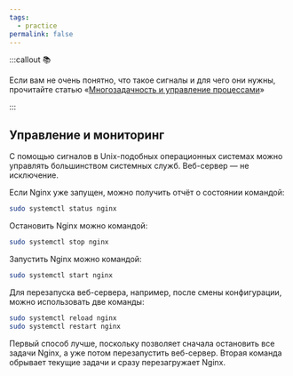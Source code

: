```yaml
---
tags:
  - practice
permalink: false
---
```


:::callout 📚

Если вам не очень понятно, что такое сигналы и для чего они нужны, прочитайте статью «[Многозадачность и управление процессами](/tools/articles/process-management/)»

:::

## Управление и мониторинг

С помощью сигналов в Unix-подобных операционных системах можно управлять большинством системных служб. Веб-сервер — не исключение.

Если Nginx уже запущен, можно получить отчёт о состоянии командой:

```bash
sudo systemctl status nginx
```

Остановить Nginx можно командой:

```bash
sudo systemctl stop nginx
```

Запустить Nginx можно командой:

```bash
sudo systemctl start nginx
```

Для перезапуска веб-сервера, например, после смены конфигурации, можно использовать две команды:

```bash
sudo systemctl reload nginx
sudo systemctl restart nginx
```

Первый способ лучше, поскольку позволяет сначала остановить все задачи Nginx, а уже потом перезапустить веб-сервер. Вторая команда обрывает текущие задачи и сразу перезагружает Nginx.
